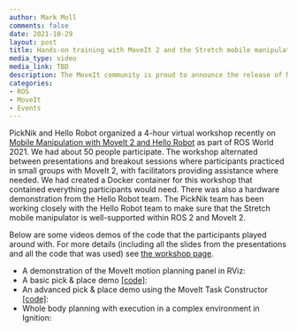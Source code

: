 ```yaml
---
author: Mark Moll
comments: false
date: 2021-10-29
layout: post
title: Hands-on training with MoveIt 2 and the Stretch mobile manipulator
media_type: video
media_link: TBD
description: The MoveIt community is proud to announce the release of MoveIt 2.2 Galactic
categories:
- ROS
- MoveIt
- Events
---
```


PickNik and Hello Robot organized a 4-hour virtual workshop recently on [Mobile Manipulation with MoveIt 2 and Hello Robot](/events/rosworld-2021-workshop/) as part of ROS World 2021. We had about 50 people participate. The workshop alternated between presentations and breakout sessions where participants practiced in small groups with MoveIt 2, with facilitators providing assistance where needed. We had created a Docker container for this workshop that contained everything participants would need. There was also a hardware demonstration from the Hello Robot team. The PickNik team has been working closely with the Hello Robot team to make sure that the Stretch mobile manipulator is well-supported within ROS 2 and MoveIt 2.

Below are some videos demos of the code that the participants played around with. For more details (including all the slides from the presentations and all the code that was used) see [the workshop page](/events/rosworld-2021-workshop/).

* A demonstration of the MoveIt motion planning panel in RViz:  
* A basic pick & place demo [[code]](https://github.com/hello-robot/stretch_ros2/blob/ros_world2021/stretch_roscon_demos/src/move_group_interface_demo.cpp):  
* An advanced pick & place demo using the MoveIt Task Constructor [[code]](https://github.com/PickNikRobotics/stretch_moveit_plugins/tree/main/pick_place_task):  
* Whole body planning with execution in a complex environment in Ignition:  
